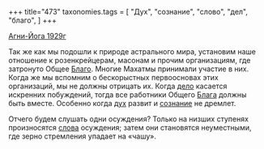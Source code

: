 +++
title="473"
taxonomies.tags = [
 "Дух",
 "сознание",
 "слово",
 "дел",
 "благо",
]
+++

[Агни-Йога 1929г](/agni/1929)

Так же как мы подошли к природе астрального мира, установим наше отношение к розенкрейцерам, масонам и прочим организациям, где затронуто Общее [Благо](/tags/благо). Многие Махатмы принимали участие в них. Когда же мы вспомним о бескорыстных первоосновах этих организаций, мы не должны отрицать их. Когда [дело](/tags/дел) касается искренних побуждений, тогда все работники Общего [Блага](/tags/благо) должны быть вместе. Особенно когда [дух](/tags/Дух) развит и [сознание](/tags/сознание) не дремлет.   

Отчего будем слушать одни осуждения? Только на низших ступенях произносятся [слова](/tags/слово) осуждения; затем они становятся неуместными, где зерно стремления упадает на «чашу».